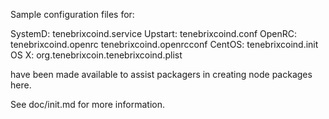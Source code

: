 Sample configuration files for:

SystemD: tenebrixcoind.service
Upstart: tenebrixcoind.conf
OpenRC:  tenebrixcoind.openrc
         tenebrixcoind.openrcconf
CentOS:  tenebrixcoind.init
OS X:    org.tenebrixcoin.tenebrixcoind.plist

have been made available to assist packagers in creating node packages here.

See doc/init.md for more information.

